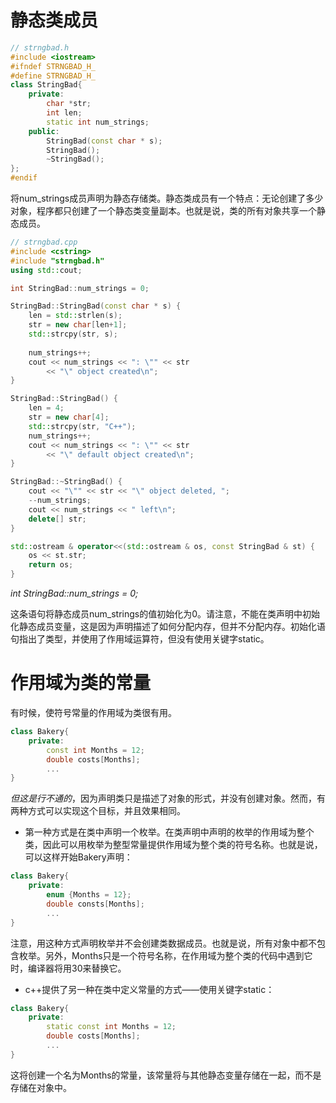 # 静态类成员

```c++
// strngbad.h
#include <iostream>
#ifndef STRNGBAD_H_
#define STRNGBAD_H_
class StringBad{
    private:
    	char *str;
    	int len;
    	static int num_strings;
    public:
    	StringBad(const char * s);
    	StringBad();
    	~StringBad();
};
#endif
```

将num_strings成员声明为静态存储类。静态类成员有一个特点：无论创建了多少对象，程序都只创建了一个静态类变量副本。也就是说，类的所有对象共享一个静态成员。



```c++
// strngbad.cpp
#include <cstring>
#include "strngbad.h"
using std::cout;

int StringBad::num_strings = 0;

StringBad::StringBad(const char * s) {
    len = std::strlen(s);
    str = new char[len+1];
    std::strcpy(str, s);
    
    num_strings++;
    cout << num_strings << ": \"" << str
        << "\" object created\n";
}

StringBad::StringBad() {
    len = 4;
    str = new char[4];
    std::strcpy(str, "C++");
    num_strings++;
    cout << num_strings << ": \"" << str
        << "\" default object created\n";
}

StringBad::~StringBad() {
    cout << "\"" << str << "\" object deleted, ";
    --num_strings;
    cout << num_strings << " left\n";
    delete[] str;
}

std::ostream & operator<<(std::ostream & os, const StringBad & st) {
    os << st.str;
    return os;
}
```



*int StringBad::num_strings = 0;* 

这条语句将静态成员num_strings的值初始化为0。请注意，不能在类声明中初始化静态成员变量，这是因为声明描述了如何分配内存，但并不分配内存。初始化语句指出了类型，并使用了作用域运算符，但没有使用关键字static。



# 作用域为类的常量

有时候，使符号常量的作用域为类很有用。

```c++
class Bakery{
    private:
    	const int Months = 12;
    	double costs[Months];
    	...
}
```

*但这是行不通的*，因为声明类只是描述了对象的形式，并没有创建对象。然而，有两种方式可以实现这个目标，并且效果相同。

- 第一种方式是在类中声明一个枚举。在类声明中声明的枚举的作用域为整个类，因此可以用枚举为整型常量提供作用域为整个类的符号名称。也就是说，可以这样开始Bakery声明：

```c++
class Bakery{
    private:
    	enum {Months = 12};
    	double consts[Months];
    	...
}
```

注意，用这种方式声明枚举并不会创建类数据成员。也就是说，所有对象中都不包含枚举。另外，Months只是一个符号名称，在作用域为整个类的代码中遇到它时，编译器将用30来替换它。



- c++提供了另一种在类中定义常量的方式——使用关键字static：

```c++
class Bakery{
    private:
    	static const int Months = 12;
    	double costs[Months];
    	...
}
```

这将创建一个名为Months的常量，该常量将与其他静态变量存储在一起，而不是存储在对象中。